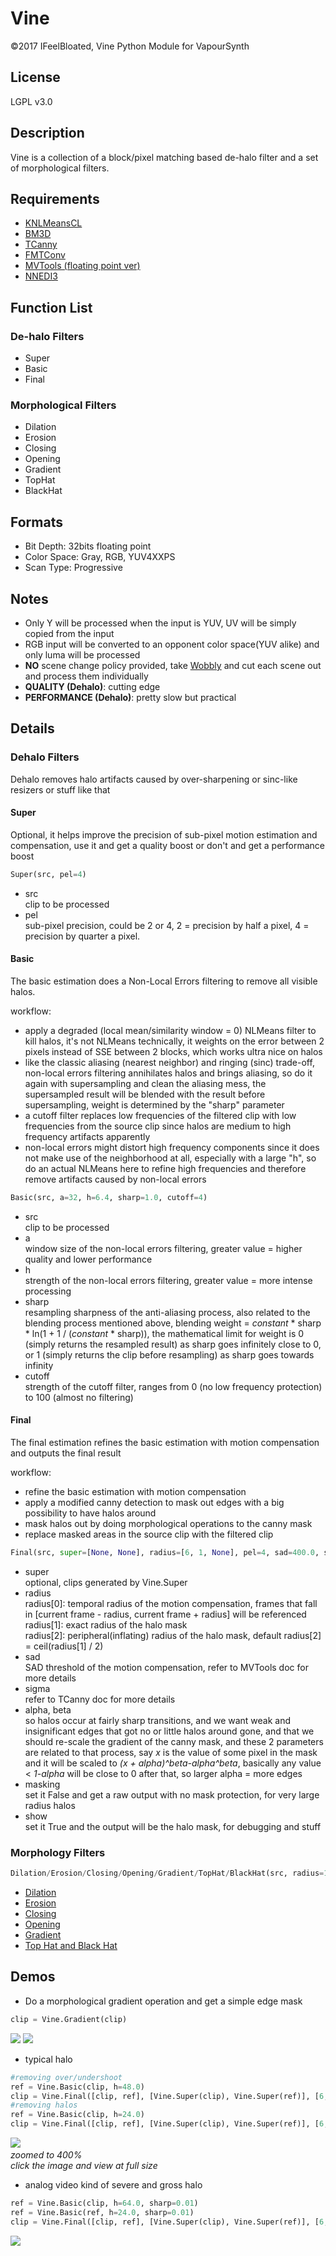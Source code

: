 # Vine
©2017 IFeelBloated, Vine Python Module for VapourSynth

## License
LGPL v3.0

## Description
Vine is a collection of a block/pixel matching based de-halo filter and a set of morphological filters.

## Requirements
- [KNLMeansCL](https://github.com/Khanattila/KNLMeansCL)
- [BM3D](https://github.com/HomeOfVapourSynthEvolution/VapourSynth-BM3D)
- [TCanny](https://github.com/HomeOfVapourSynthEvolution/VapourSynth-TCanny)
- [FMTConv](https://github.com/EleonoreMizo/fmtconv)
- [MVTools (floating point ver)](https://github.com/IFeelBloated/vapoursynth-mvtools-sf/tree/master)
- [NNEDI3](https://github.com/dubhater/vapoursynth-nnedi3)

## Function List
### De-halo Filters
- Super
- Basic
- Final

### Morphological Filters
- Dilation
- Erosion
- Closing
- Opening
- Gradient
- TopHat
- BlackHat

## Formats
- Bit Depth: 32bits floating point
- Color Space: Gray, RGB, YUV4XXPS
- Scan Type: Progressive

## Notes
- Only Y will be processed when the input is YUV, UV will be simply copied from the input
- RGB input will be converted to an opponent color space(YUV alike) and only luma will be processed
- **NO** scene change policy provided, take [Wobbly](https://github.com/dubhater/Wobbly) and cut each scene out and process them individually
- **QUALITY (Dehalo)**: cutting edge
- **PERFORMANCE (Dehalo)**: pretty slow but practical

## Details
### Dehalo Filters
Dehalo removes halo artifacts caused by over-sharpening or sinc-like resizers or stuff like that<br />
#### Super
Optional, it helps improve the precision of sub-pixel motion estimation and compensation, use it and get a quality boost or don't and get a performance boost
```python
Super(src, pel=4)
```
- src<br />
  clip to be processed
- pel<br />
  sub-pixel precision, could be 2 or 4, 2 = precision by half a pixel, 4 = precision by quarter a pixel.

#### Basic
The basic estimation does a Non-Local Errors filtering to remove all visible halos.

workflow:
- apply a degraded (local mean/similarity window = 0) NLMeans filter to kill halos, it's not NLMeans technically, it weights on the error between 2 pixels instead of SSE between 2 blocks, which works ultra nice on halos
- like the classic aliasing (nearest neighbor) and ringing (sinc) trade-off, non-local errors filtering annihilates halos and brings aliasing, so do it again with supersampling and clean the aliasing mess, the supersampled result will be blended with the result before supersampling, weight is determined by the "sharp" parameter
- a cutoff filter replaces low frequencies of the filtered clip with low frequencies from the source clip since halos are medium to high frequency artifacts apparently
- non-local errors might distort high frequency components since it does not make use of the neighborhood at all, especially with a large "h", so do an actual NLMeans here to refine high frequencies and therefore remove artifacts caused by non-local errors

```python
Basic(src, a=32, h=6.4, sharp=1.0, cutoff=4)
```
- src<br />
  clip to be processed
- a<br />
  window size of the non-local errors filtering, greater value = higher quality and lower performance
- h<br />
  strength of the non-local errors filtering, greater value = more intense processing
- sharp<br />
  resampling sharpness of the anti-aliasing process, also related to the blending process mentioned above, blending weight = *constant* * sharp * ln(1 + 1 / (*constant* * sharp)), the mathematical limit for weight is 0 (simply returns the resampled result) as sharp goes infinitely close to 0, or 1 (simply returns the clip before resampling) as sharp goes towards infinity
- cutoff<br />
  strength of the cutoff filter, ranges from 0 (no low frequency protection) to 100 (almost no filtering)

#### Final
The final estimation refines the basic estimation with motion compensation and outputs the final result

workflow:
- refine the basic estimation with motion compensation
- apply a modified canny detection to mask out edges with a big possibility to have halos around
- mask halos out by doing morphological operations to the canny mask
- replace masked areas in the source clip with the filtered clip

```python
Final(src, super=[None, None], radius=[6, 1, None], pel=4, sad=400.0, sigma=0.6, alpha=0.36, beta=32.0, masking=True, show=False)
```
- super<br />
  optional, clips generated by Vine.Super
- radius<br />
  radius[0]: temporal radius of the motion compensation, frames that fall in [current frame - radius, current frame + radius] will be referenced<br />
  radius[1]: exact radius of the halo mask<br />
  radius[2]: peripheral(inflating) radius of the halo mask, default radius[2] = ceil(radius[1] / 2)
- sad<br />
  SAD threshold of the motion compensation, refer to MVTools doc for more details
- sigma<br />
  refer to TCanny doc for more details
- alpha, beta<br />
  so halos occur at fairly sharp transitions, and we want weak and insignificant edges that got no or little halos around gone, and that we should re-scale the gradient of the canny mask, and these 2 parameters are related to that process, say *x* is the value of some pixel in the mask and it will be scaled to *(x + alpha)^beta-alpha^beta*, basically any value < *1-alpha* will be close to 0 after that, so larger alpha = more edges
- masking<br />
  set it False and get a raw output with no mask protection, for very large radius halos
- show<br />
  set it True and the output will be the halo mask, for debugging and stuff

### Morphology Filters
```python
Dilation/Erosion/Closing/Opening/Gradient/TopHat/BlackHat(src, radius=1)
```
- [Dilation](https://en.wikipedia.org/wiki/Dilation_(morphology))
- [Erosion](https://en.wikipedia.org/wiki/Erosion_(morphology))
- [Closing](https://en.wikipedia.org/wiki/Closing_(morphology))
- [Opening](https://en.wikipedia.org/wiki/Opening_(morphology))
- [Gradient](https://en.wikipedia.org/wiki/Morphological_gradient)
- [Top Hat and Black Hat](https://en.wikipedia.org/wiki/Top-hat_transform)

## Demos
- Do a morphological gradient operation and get a simple edge mask<br />
```python
clip = Vine.Gradient(clip)
```
![](http://i.imgur.com/oFoI3dc.png)
![](http://i.imgur.com/Acc4nt4.png)
- typical halo<br />
```python
#removing over/undershoot
ref = Vine.Basic(clip, h=48.0)
clip = Vine.Final([clip, ref], [Vine.Super(clip), Vine.Super(ref)], [6, 0, 0], sigma=1.5, alpha=0.06)
#removing halos
ref = Vine.Basic(clip, h=24.0)
clip = Vine.Final([clip, ref], [Vine.Super(clip), Vine.Super(ref)], [6, 1, 4], sigma=1.5, alpha=0.06)
```
![](http://i.imgur.com/sHlq8vG.png)
![]()
<br />
*zoomed to 400%*<br />
*click the image and view at full size*<br />
![]()
- analog video kind of severe and gross halo<br />
```python
ref = Vine.Basic(clip, h=64.0, sharp=0.01)
ref = Vine.Basic(ref, h=24.0, sharp=0.01)
clip = Vine.Final([clip, ref], [Vine.Super(clip), Vine.Super(ref)], [6, 2, 4], sigma=2.2, alpha=0.18)
```
![](http://i.imgur.com/6rYBsz7.png)
![]()
